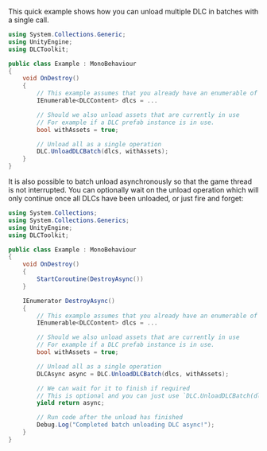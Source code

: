 ﻿This quick example shows how you can unload multiple DLC in batches with a single call.

```cs
using System.Collections.Generic;
using UnityEngine;
using DLCToolkit;

public class Example : MonoBehaviour
{
	void OnDestroy()
	{
		// This example assumes that you already have an enumerable of loaded dlc's (It can be an array, list or anything really)
		IEnumerable<DLCContent> dlcs = ...

		// Should we also unload assets that are currently in use
		// For example if a DLC prefab instance is in use.
		bool withAssets = true;

		// Unload all as a single operation
		DLC.UnloadDLCBatch(dlcs, withAssets);
	}
}
```

It is also possible to batch unload asynchronously so that the game thread is not interrupted. You can optionally wait on the unload operation which will only continue once all DLCs have been unloaded, or just fire and forget:

```cs
using System.Collections;
using System.Collections.Generics;
using UnityEngine;
using DLCToolkit;

public class Example : MonoBehaviour
{
	void OnDestroy()
	{
		StartCoroutine(DestroyAsync())
	}

	IEnumerator DestroyAsync()
	{
		// This example assumes that you already have an enumerable of loaded dlc's (It can be an array, list or anything really)
		IEnumerable<DLCContent> dlcs = ...

		// Should we also unload assets that are currently in use
		// For example if a DLC prefab instance is in use.
		bool withAssets = true;

		// Unload all as a single operation
		DLCAsync async = DLC.UnloadDLCBatch(dlcs, withAssets);

		// We can wait for it to finish if required
		// This is optional and you can just use `DLC.UnloadDLCBatch(dlcs, withAssets)` if you are not interested in running code after the unload has completed
		yield return async;

		// Run code after the unload has finished
		Debug.Log("Completed batch unloading DLC async!");
	}
}
```
